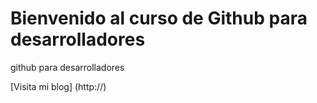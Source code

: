 # Bienvenido al curso de Github para desarrolladores

github para desarrolladores

[Visita mi blog] (http://)
